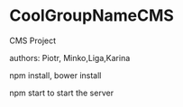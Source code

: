 # CoolGroupNameCMS
CMS Project


authors: Piotr, Minko,Liga,Karina


npm install, bower install

npm start to start the server

